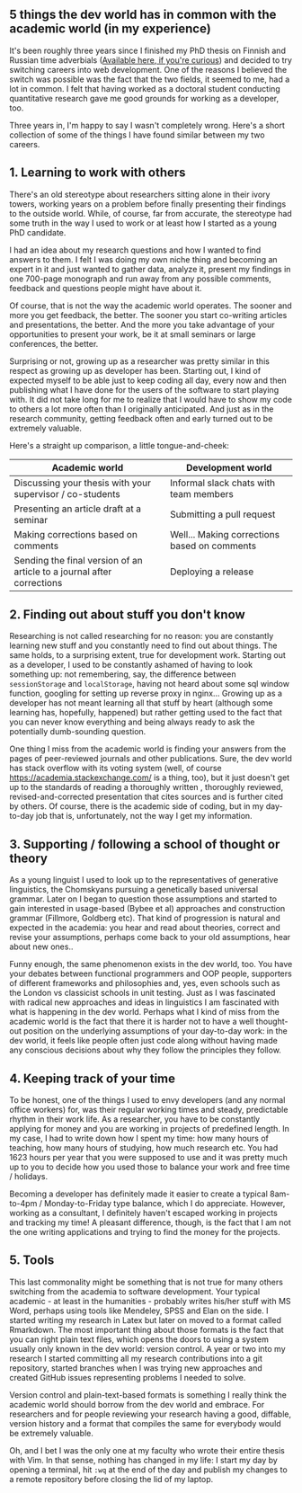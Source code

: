 ## 5 things the dev world has in common with the academic world (in my experience)


It's been roughly three years since I finished my PhD thesis on Finnish and
Russian time adverbials ([Available here, if you're
curious](https://urn.fi/URN:ISBN:978-952-03-1106-3)) and decided to try
switching careers into web development. One of the reasons I believed the
switch was possible was the fact that the two fields, it seemed to me, had a
lot in common. I felt that having worked as a doctoral student conducting
quantitative research gave me good grounds for working as a developer, too.

Three years in, I'm happy to say I wasn't completely wrong. Here's a short
collection of some of the things I have found similar between my two
careers.

## 1. Learning to work with others

There's an old stereotype about researchers sitting alone in their ivory
towers, working years on a problem before finally presenting their findings to
the outside world. While, of course, far from accurate, the stereotype had some
truth in the way I used to work or at least how I started as a young PhD candidate.

I had an idea about my research questions and how I wanted to find answers to them.
I felt I was doing my own niche thing and becoming an expert in it and just wanted
to gather data, analyze it, present my findings in one 700-page monograph and
run away from any possible comments, feedback and questions people might have about it.

Of course, that is not the way the academic world operates. The sooner and more
you get feedback, the better. The sooner you start co-writing articles and
presentations, the better. And the more you take advantage of your opportunities to
present your work, be it at small seminars or large conferences, the better.

Surprising or not, growing up as a researcher was pretty similar in this
respect as growing up as developer has been. Starting out, I kind of expected
myself to be able just to keep coding all day, every now and then publishing
what I have done for the users of the software to start playing with. It did
not take long for me to realize that I would have to show my code to others a
lot more often than I originally anticipated. And just as in the research community,
getting feedback often and early turned out to be extremely valuable.

Here's a straight up comparison, a little tongue-and-cheek:

| Academic world                                                         | Development world                            |
| ---------------------------------------------------------------------- | -------------------------------------------- |
| Discussing your thesis with your supervisor / co-students              | Informal slack chats with team members |
| Presenting an article draft at a seminar                               | Submitting a pull request                    |
| Making corrections based on comments                                   | Well... Making corrections based on comments |
| Sending the final version of an article to a journal after corrections | Deploying a release                          |

## 2. Finding out about stuff you don't know

Researching is not called researching for no reason: you are constantly
learning new stuff and you constantly need to find out about things. The same
holds, to a surprising extent, true for development work. Starting out as a
developer, I used to be constantly ashamed of having to look something up: not
remembering, say, the difference between `sessionStorage` and `localStorage`,
having not heard about some sql window function, googling for setting up
reverse proxy in nginx... Growing up as a developer has not meant learning all
that stuff by heart (although some learning has, hopefully, happened) but
rather getting used to the fact that you can never know everything and being
always ready to ask the potentially dumb-sounding question.

One thing I miss from the academic world is finding your answers from the pages
of peer-reviewed journals and other publications. Sure, the dev world has stack
overflow with its voting system (well, of course
https://academia.stackexchange.com/ is a thing, too), but it just doesn't get up to the standards
of reading a thoroughly written , thoroughly reviewed, revised-and-corrected presentation that
cites sources and is further cited by others. Of course, there is the academic side of coding,
but in my day-to-day job that is, unfortunately, not the way I get my information.

## 3. Supporting / following a school of thought or theory

As a young linguist I used to look up to the representatives of generative
linguistics, the Chomskyans pursuing a genetically based universal grammar.
Later on I began to question those assumptions and started to gain interested
in usage-based (Bybee et al) approaches and construction grammar (Fillmore,
Goldberg etc). That kind of progression is natural and expected in the
academia: you hear and read about theories, correct and revise your
assumptions, perhaps come back to your old assumptions, hear about new ones..

Funny enough, the same phenomenon exists in the dev world, too. You have your
debates between functional programmers and OOP people, supporters of different
frameworks and philosophies and, yes, even schools such as the London vs
classicist schools in unit testing. Just as I was fascinated with radical new
approaches and ideas in linguistics I am fascinated with what is happening in
the dev world. Perhaps what I kind of miss from the academic world is the fact
that there it is harder not to have a well thought-out position on the
underlying assumptions of your day-to-day work: in the dev world, it feels like
people often just code along without having made any conscious decisions about
why they follow the principles they follow.

## 4. Keeping track of your time

To be honest, one of the things I used to envy developers (and any normal
office workers) for, was their regular working times and steady, predictable
rhythm in their work life. As a researcher, you have to be constantly applying
for money and you are working in projects of predefined length. In my case, I
had to write down how I spent my time: how many hours of teaching, how many
hours of studying, how much research etc. You had 1623 hours per year that you were
supposed to use and it was pretty much up to you to decide how you used those
to balance your work and free time / holidays.

Becoming a developer has definitely made it easier to create a typical
8am-to-4pm / Monday-to-Friday type balance, which I do appreciate. However,
working as a consultant, I definitely haven't escaped working in projects and
tracking my time! A pleasant difference, though, is the fact that I am not the
one writing applications and trying to find the money for the projects.

## 5. Tools

This last commonality might be something that is not true for many others
switching from the academia to software development. Your typical academic - at
least in the humanities - probably writes his/her stuff with MS Word, perhaps
using tools like Mendeley, SPSS and Elan on the side. I started writing my
research in Latex but later on moved to a format called Rmarkdown. The most
important thing about those formats is the fact that you can right plain text
files, which opens the doors to using a system usually only known in the dev
world: version control. A year or two into my research I started committing all
my research contributions into a git repository, started branches when I was trying
new approaches and created GitHub issues representing problems I needed to solve.

Version control and plain-text-based formats is something I really think the academic
world should borrow from the dev world and embrace. For researchers and for
people reviewing your research having a good, diffable, version history and a format
that compiles the same for everybody would be extremely valuable.

Oh, and I bet I was the only one at my faculty who wrote their entire thesis
with Vim. In that sense, nothing has changed in my life: I start my day by opening
a terminal, hit `:wq` at the end of the day and publish my changes to a remote
repository before closing the lid of my laptop.

